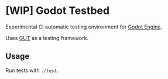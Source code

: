 # [WIP] Godot Testbed

Experimental CI automatic testing environment for 
[Godot Engine](https://github.com/godotengine/godot).

Uses [GUT](https://github.com/bitwes/Gut) as a testing framework.

## Usage

Run tests with `./test`.
